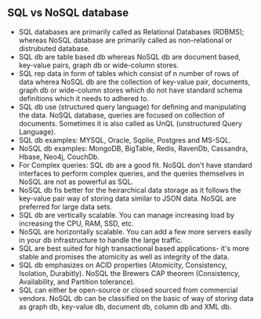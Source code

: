 ## SQL vs NoSQL database
- SQL databases are primarily called as Relational Databases (RDBMS); whereas NoSQL database are primarily called as non-relational or distrubuted database.
- SQL db are table based db whereas NoSQL db are document based, key-value pairs, graph db or wide-column stores. 
- SQL rep data in form of tables which consist of n number of rows of data wherea NoSQL db are the collection of key-value pair, documents, graph db or wide-column stores which do not have standard schema definitions which it needs to adhered to.
- SQL db use (structured query language) for defining and manipulating the data. NoSQL database, queries are focused on collection of documents. Sometimes it is also called as UnQL (unstructured Query Language). 
- SQL db examples: MYSQL, Oracle, Sqplie, Postgres and MS-SQL.
- NoSQL db examples: MongoDB, BigTable, Redis, RavenDb, Cassandra, Hbase, Neo4j, CouchDb.
- For Complex queries: SQL db are a good fit. NoSQL don't have standard interfaces to perform complex queries, and the queries themselves in NoSQL are not as powerful as SQL.
- NoSQL db fis better for the heirarchical data storage as it follows the key-value pair way of storing data similar to JSON data. NoSQL are preferred for large data sets. 
- SQL db are vertically scalable. You can manage increasing load by increasing the CPU, RAM, SSD, etc. 
- NoSQL are horizontally scalable. You can add a few more servers easily in your db infrastructure to handle the large traffic.
- SQL are best suited for high transactional based applications- it's more stable and promises the atomicity as well as integrity of the data.
- SQL db emphasizes on ACID properties (Atomicity, Consistency, Isolation, Durabitly). NoSQL the Brewers CAP theorem (Consistency, Availability, and Partition tolerance).
- SQL can either be open-source or closed sourced from commercial vendors. NoSQL db can be classified on the basic of way of storing data as graph db, key-value db, document db, column db and XML db. 
